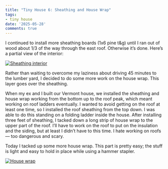 ```yaml
---
title: "Tiny House 6: Sheathing and House Wrap"
tags:
- tiny house
date: '2025-05-28'
comments: true
---
```


I continued to install more sheathing boards (1x6 pine t&g) until I
ran out of wood about 1/3 of the way through the east roof. Otherwise
it’s done. Here’s a partial view of the interior:

<!--more-->

[![Sheathing interior](/gallery/tiny-house/IMG_20250528_153428_348_hu_80338321095a4e49.jpg)](/gallery/tiny-house/IMG_20250528_153428_348.jpg)

Rather than waiting to overcome my laziness about driving 45 minutes
to the lumber yard, I decided to do some more work on the house wrap.
This layer goes over the sheathing.

When my ex and I built our Vermont house, we installed the sheathing
and house wrap working from the bottom up to the roof peak, which
meant working on roof ladders eventually. I wanted to avoid getting on
the roof at least one time, so I installed the roof sheathing from the
top down. I was able to do this standing on a folding ladder inside
the house. After installing three feet of sheathing, I tacked down a
long strip of house wrap to the upper part of the roof. I’ll have to
work on the roof to put on the insulation and the siding, but at least
I didn’t have to this time. I hate working on roofs — too dangerous
and scary.

Today I tacked up some more house wrap. This part is pretty easy; the
stuff is light and easy to hold in place while using a hammer stapler.

[![House wrap](/gallery/tiny-house/IMG_20250528_153452_521_hu_dcb3174eab1adaf8.jpg)](/gallery/tiny-house/IMG_20250528_153452_521.jpg)

